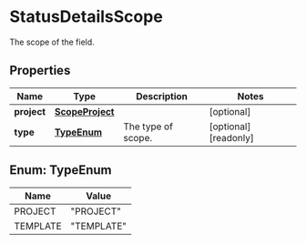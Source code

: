 

# StatusDetailsScope

The scope of the field.

## Properties

| Name | Type | Description | Notes |
|------------ | ------------- | ------------- | -------------|
|**project** | [**ScopeProject**](ScopeProject.md) |  |  [optional] |
|**type** | [**TypeEnum**](#TypeEnum) | The type of scope. |  [optional] [readonly] |



## Enum: TypeEnum

| Name | Value |
|---- | -----|
| PROJECT | &quot;PROJECT&quot; |
| TEMPLATE | &quot;TEMPLATE&quot; |



